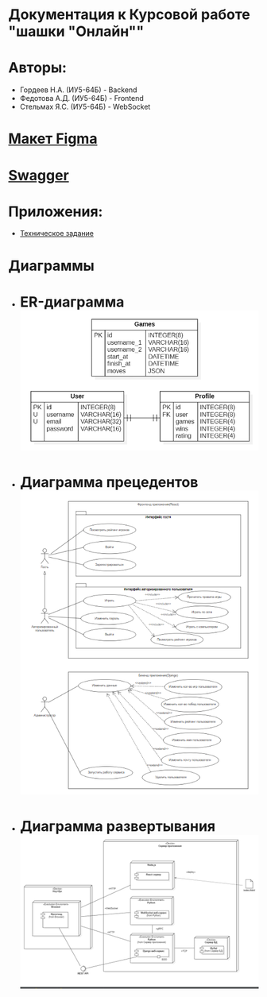 # Документация к Курсовой работе "шашки "Онлайн""

# Авторы:

- Гордеев Н.А. (ИУ5-64Б) - Backend
- Федотова А.Д. (ИУ5-64Б) - Frontend
- Стельмах Я.С. (ИУ5-64Б) - WebSocket

# [Макет Figma](https://www.figma.com/file/zrSN1SvIU7xgRsSb9SlLd8/Checkers-with-MUI)

# [Swagger](./docs/Checkers%20API.yaml)

# Приложения:

- [Техническое задание](./docs/%D0%A2%D0%97_%D0%93%D0%BE%D1%80%D0%B4%D0%B5%D0%B5%D0%B2_%D0%A1%D1%82%D0%B5%D0%BB%D1%8C%D0%BC%D0%B0%D1%85_%D0%A4%D0%B5%D0%B4%D0%BE%D1%82%D0%BE%D0%B2%D0%B0.docx)

# Диаграммы

- # ER-диаграмма ![ER-диаграмма](assets/ER-%D0%B4%D0%B8%D0%B0%D0%B3%D1%80%D0%B0%D0%BC%D0%BC%D0%B0.png)

- # Диаграмма прецедентов ![Диаграмма прецедентов](assets/%D0%94%D0%B8%D0%B0%D0%B3%D1%80%D0%B0%D0%BC%D0%BC%D0%B0_%D0%BF%D1%80%D0%B5%D1%86%D0%B5%D0%B4%D0%B5%D0%BD%D1%82%D0%BE%D0%B2.png)

- # Диаграмма развертывания ![Диаграмма развертывания](assets/%D0%94%D0%B8%D0%B0%D0%B3%D1%80%D0%B0%D0%BC%D0%BC%D0%B0_%D1%80%D0%B0%D0%B7%D0%B2%D0%B5%D1%80%D1%82%D1%8B%D0%B2%D0%B0%D0%BD%D0%B8%D1%8F.png)
